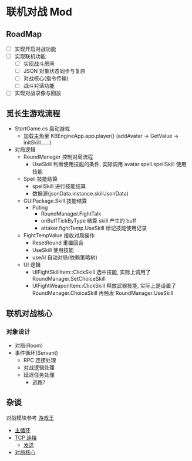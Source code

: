 # 联机对战 Mod

## RoadMap
- [ ] 实现开启对战功能
- [ ] 实现联机功能
    - [ ] 实现战斗房间
    - [ ] JSON 对象状态同步与复原
    - [ ] 对战核心(指令传输)
    - [ ] 战斗对话功能
- [ ] 实现对战录像与回放

## 觅长生游戏流程
- StartGame.cs 启动游戏
    - 加载主角至 KBEngineApp.app.player() (addAvatar -> GetValue<Avatar> -> initSkill......)
- 对局逻辑
    - RoundManager 控制对局流程
        - UseSkill 判断使用技能的条件, 实际调用 avatar.spell.spellSkill 使用技能
    - Spell 技能结算
        - spellSkill 进行技能结算
        - 数据源(jsonData.instance.skillJsonData)
    - GUIPackage.Skill 技能结算
        - Puting
            - RoundManager.FightTalk
            - onBuffTickByType 结算 skill 产生的 buff
            - attaker.fightTemp.UseSkill 标记技能使用记录
    - FightTempValue 接收对局操作
        - ResetRound 重置回合
        - UseSkill 使用技能
        - useAI 自动对局(依赖策略树)
    - UI 逻辑
        - UIFightSkillItem::ClickSkill 选中技能, 实际上调用了 RoundManager.SetChoiceSkill
        - UIFightWeaponItem::ClickSkill 释放武器技能, 实际上是设置了 RoundManager.ChoiceSkill 再触发 RoundManager.UseSkill



## 联机对战核心
### 对象设计
- 对局(Room)
- 事件循环(Servant)
    - RPC 连接处理
    - 对战逻辑处理
    - 延迟任务处理
        - 逃跑?



## 杂谈
对战模块参考 [游戏王](https://github.com/lllyasviel/YGOProUnity_V2)

- [主循环](https://github.com/lllyasviel/YGOProUnity_V2/blob/master/Assets/SibylSystem/Program.cs#L1016)
- [TCP 连接](https://github.com/lllyasviel/YGOProUnity_V2/blob/master/Assets/SibylSystem/MonoHelpers/TcpHelper.cs)
    - [发送](https://github.com/lllyasviel/YGOProUnity_V2/blob/master/Assets/SibylSystem/MonoHelpers/TcpHelper.cs#L215)
- [对局核心](https://github.com/lllyasviel/YGOProUnity_V2/blob/master/Assets/SibylSystem/Ocgcore/Ocgcore.cs#L981)
